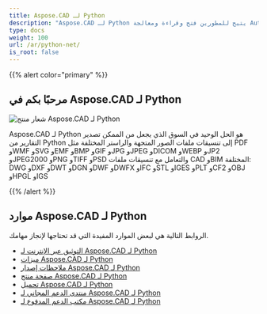 ```yaml
---
title: Aspose.CAD لـ Python
description: "Aspose.CAD لـ Python يتيح للمطورين فتح وقراءة ومعالجة AutoCAD DWG وDXF وDWT وغيرها من تنسيقات ملفات CAD وBIM، مثل: DGN وDWF وDWFX وIFC وSTL وIGES وPLT وCF2 وOBJ وHPGL وIGS."
type: docs
weight: 100
url: /ar/python-net/
is_root: false
---
```


{{% alert color="primary" %}}

## **مرحبًا بكم في Aspose.CAD لـ Python**

![شعار منتج Aspose.CAD لـ Python](home_4.png)

Aspose.CAD لـ Python هو الحل الوحيد في السوق الذي يجعل من الممكن تصدير التقارير من Python إلى تنسيقات ملفات الصور المتجهة والراستر المختلفة مثل PDF وWMF وSVG وEMF وBMP وGIF وJPG وJPEG وDICOM وWEBP وJP2 وJPEG2000 وPNG وTIFF وPSD والتعامل مع تنسيقات ملفات CAD وBIM المختلفة: DWG وDXF وDWT وDGN وDWF وDWFX وIFC وSTL وIGES وPLT وCF2 وOBJ وHPGL وIGS

{{% /alert %}}

## **موارد Aspose.CAD لـ Python**

الروابط التالية هي لبعض الموارد المفيدة التي قد تحتاجها لإنجاز مهامك.

- [التوثيق عبر الإنترنت لـ Aspose.CAD لـ Python](/ar/python-net/)
- [ميزات Aspose.CAD لـ Python](/ar/python-net/features-overview/)
- [ملاحظات إصدار Aspose.CAD لـ Python](https://releases.aspose.com/cad/python-net/release-notes/)
- [صفحة منتج Aspose.CAD لـ Python](https://products.aspose.com/cad/python-net/)
- [تحميل Aspose.CAD لـ Python](https://downloads.aspose.com/cad/python-net)
- [منتدى الدعم المجاني لـ Aspose.CAD لـ Python](https://forum.aspose.com/c/cad/19)
- [مكتب الدعم المدفوع لـ Aspose.CAD لـ Python](https://helpdesk.aspose.com/)